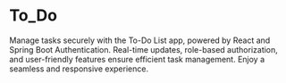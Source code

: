 # To_Do
Manage tasks securely with the To-Do List app, powered by React and Spring Boot Authentication. Real-time updates, role-based authorization, and user-friendly features ensure efficient task management. Enjoy a seamless and responsive experience.
